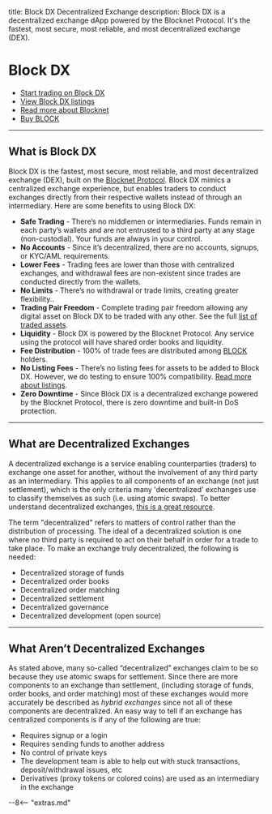 title: Block DX Decentralized Exchange
description: Block DX is a decentralized exchange dApp powered by the Blocknet Protocol. It's the fastest, most secure, most reliable, and most decentralized exchange (DEX).

<!-- Content needs to be improved -->


# Block DX

* [Start trading on Block DX](/blockdx/setup)
* [View Block DX listings](/blockdx/listings)
* [Read more about Blocknet](/blocknet/introduction)
* [Buy BLOCK](/project/exchanges)

---

## What is Block DX
Block DX is the fastest, most secure, most reliable, and most decentralized exchange (DEX), built on the [Blocknet Protocol](/project/introduction). Block DX mimics a centralized exchange experience, but enables traders to conduct exchanges directly from their respective wallets instead of through an intermediary. Here are some benefits to using Block DX:

- **Safe Trading** - There’s no middlemen or intermediaries. Funds remain in each party’s wallets and are not entrusted to a third party at any stage (non-custodial). Your funds are always in your control.
- **No Accounts** - Since it’s decentralized, there are no accounts, signups, or KYC/AML requirements.
- **Lower Fees** - Trading fees are lower than those with centralized exchanges, and withdrawal fees are non-existent since trades are conducted directly from the wallets.
- **No Limits** - There’s no withdrawal or trade limits, creating greater flexibility..
- **Trading Pair Freedom** - Complete trading pair freedom allowing any digital asset on Block DX to be traded with any other. See the full [list of traded assets](/blockdx/listings/#listed-digital-assets).
- **Liquidity** - Block DX is powered by the Blocknet Protocol. Any service using the protocol will have shared order books and liquidity.
- **Fee Distribution** - 100% of trade fees are distributed among [BLOCK](/blockchain/introduction) holders.
- **No Listing Fees** - There’s no listing fees for assets to be added to Block DX. However, we do testing to ensure 100% compatibility. [Read more about listings](/blockdx/listings/#listing-process).
- **Zero Downtime** - Since Block DX is a decentralized exchange powered by the Blocknet Protocol, there is zero downtime and built-in DoS protection.

---

## What are Decentralized Exchanges
A decentralized exchange is a service enabling counterparties (traders) to exchange one asset for another, without the involvement of any third party as an intermediary. This applies to all components of an exchange (not just settlement), which is the only criteria many 'decentralized' exchanges use to classify themselves as such (i.e. using atomic swaps). To better understand decentralized exchanges, [this is a great resource](https://medium.com/@theblocknetchannel/understanding-a-decentralized-exchange-eee9e1043f45).

The term "decentralized" refers to matters of control rather than the distribution of processing. The ideal of a decentralized solution is one where no third party is required to act on their behalf in order for a trade to take place. To make an exchange truly decentralized, the following is needed:

- Decentralized storage of funds
- Decentralized order books
- Decentralized order matching
- Decentralized settlement
- Decentralized governance
- Decentralized development (open source)

---

## What Aren’t Decentralized Exchanges
As stated above, many so-called “decentralized” exchanges claim to be so because they use atomic swaps for settlement. Since there are more components to an exchange than settlement, (including storage of funds, order books, and order matching) most of these exchanges would more accurately be described as *hybrid exchanges* since not all of these components are decentralized. An easy way to tell if an exchange has centralized components is if any of the following are true:

- Requires signup or a login
- Requires sending funds to another address
- No control of private keys
- The development team is able to help out with stuck transactions, deposit/withdrawal issues, etc
- Derivatives (proxy tokens or colored coins) are used as an intermediary in the exchange


















<script type="text/javascript">
// read instructions for related links in ../snippets/extras.md
var relatedLinks = [];
</script>

--8<-- "extras.md"





